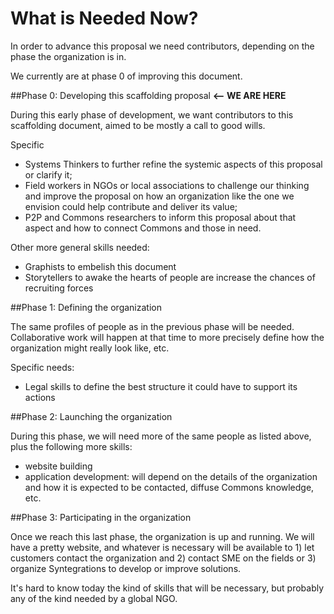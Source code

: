 
# What is Needed Now? 

In order to advance this proposal we need contributors, depending on the phase the organization is in. 

We currently are at phase 0 of improving this document.

##Phase 0: Developing this scaffolding proposal **<-- WE ARE HERE**

During this early phase of development, we want contributors to this scaffolding document, aimed to be mostly a call to good wills.

Specific 
* Systems Thinkers to further refine the systemic aspects of this proposal or clarify it;
* Field workers in NGOs or local associations to challenge our thinking and improve the proposal on how an organization like the one we envision could help contribute and deliver its value;
* P2P and Commons researchers to inform this proposal about that aspect and how to connect Commons and those in need.

Other more general skills needed:
* Graphists to embelish this document
* Storytellers to awake  the hearts of people are increase the chances of recruiting forces

##Phase 1: Defining the organization

The same profiles of people as in the previous phase will be needed. Collaborative work will happen at that time to more precisely define how the organization might really look like, etc.

Specific needs:
* Legal skills to define the best structure it could have to support its actions

##Phase 2: Launching the organization

During this phase, we will need more of the same people as listed above, plus the following more skills:
* website building
* application development: will depend on the details of the organization and how it is expected to be contacted, diffuse Commons knowledge, etc.


##Phase 3: Participating in the organization

Once we reach this last phase, the organization is up and running. We will have a pretty website, and whatever is necessary will be available to 1) let customers contact the organization and 2) contact SME on the fields or 3) organize Syntegrations to develop or improve solutions.

It's hard to know today the kind of skills that will be necessary, but probably any of the kind needed by a global NGO.
